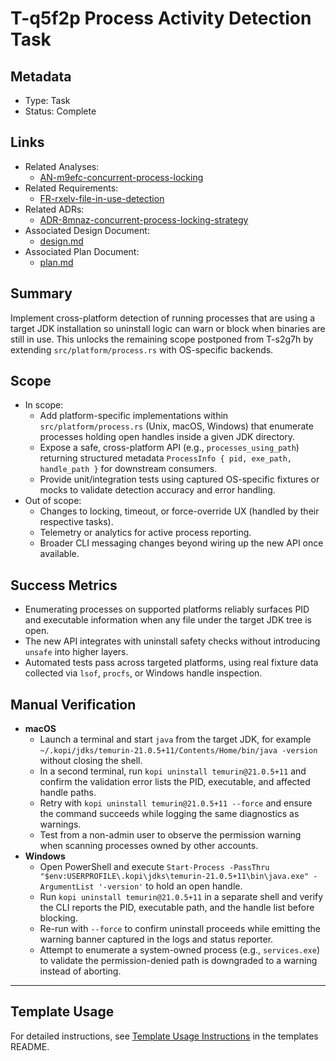 # T-q5f2p Process Activity Detection Task

## Metadata

- Type: Task
- Status: Complete
  <!-- Draft: Under discussion | In Progress: Actively working | Complete: Code complete | Cancelled: Work intentionally halted -->

## Links

- Related Analyses:
  - [AN-m9efc-concurrent-process-locking](../../analysis/AN-m9efc-concurrent-process-locking.md)
- Related Requirements:
  - [FR-rxelv-file-in-use-detection](../../requirements/FR-rxelv-file-in-use-detection.md)
- Related ADRs:
  - [ADR-8mnaz-concurrent-process-locking-strategy](../../adr/ADR-8mnaz-concurrent-process-locking-strategy.md)
- Associated Design Document:
  - [design.md](design.md)
- Associated Plan Document:
  - [plan.md](plan.md)

## Summary

Implement cross-platform detection of running processes that are using a target JDK installation so uninstall logic can warn or block when binaries are still in use. This unlocks the remaining scope postponed from T-s2g7h by extending `src/platform/process.rs` with OS-specific backends.

## Scope

- In scope:
  - Add platform-specific implementations within `src/platform/process.rs` (Unix, macOS, Windows) that enumerate processes holding open handles inside a given JDK directory.
  - Expose a safe, cross-platform API (e.g., `processes_using_path`) returning structured metadata `ProcessInfo { pid, exe_path, handle_path }` for downstream consumers.
  - Provide unit/integration tests using captured OS-specific fixtures or mocks to validate detection accuracy and error handling.
- Out of scope:
  - Changes to locking, timeout, or force-override UX (handled by their respective tasks).
  - Telemetry or analytics for active process reporting.
  - Broader CLI messaging changes beyond wiring up the new API once available.

## Success Metrics

- Enumerating processes on supported platforms reliably surfaces PID and executable information when any file under the target JDK tree is open.
- The new API integrates with uninstall safety checks without introducing `unsafe` into higher layers.
- Automated tests pass across targeted platforms, using real fixture data collected via `lsof`, `procfs`, or Windows handle inspection.

## Manual Verification

- **macOS**
  - Launch a terminal and start `java` from the target JDK, for example `~/.kopi/jdks/temurin-21.0.5+11/Contents/Home/bin/java -version` without closing the shell.
  - In a second terminal, run `kopi uninstall temurin@21.0.5+11` and confirm the validation error lists the PID, executable, and affected handle paths.
  - Retry with `kopi uninstall temurin@21.0.5+11 --force` and ensure the command succeeds while logging the same diagnostics as warnings.
  - Test from a non-admin user to observe the permission warning when scanning processes owned by other accounts.
- **Windows**
  - Open PowerShell and execute `Start-Process -PassThru "$env:USERPROFILE\.kopi\jdks\temurin-21.0.5+11\bin\java.exe" -ArgumentList '-version'` to hold an open handle.
  - Run `kopi uninstall temurin@21.0.5+11` in a separate shell and verify the CLI reports the PID, executable path, and the handle list before blocking.
  - Re-run with `--force` to confirm uninstall proceeds while emitting the warning banner captured in the logs and status reporter.
  - Attempt to enumerate a system-owned process (e.g., `services.exe`) to validate the permission-denied path is downgraded to a warning instead of aborting.

---

## Template Usage

For detailed instructions, see [Template Usage Instructions](../../templates/README.md#task-template-taskmd) in the templates README.
